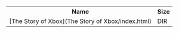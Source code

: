 <table>
<tr><th>Name</th><th>Size</th></tr>
<tr><td>
[The Story of Xbox](The Story of Xbox/index.html)
</td><td>DIR</td></tr>
</table>
